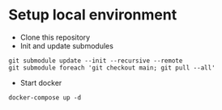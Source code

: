 # Setup local environment

- Clone this repository
- Init and update submodules
```
git submodule update --init --recursive --remote
git submodule foreach 'git checkout main; git pull --all'
```
- Start docker
```
docker-compose up -d
```